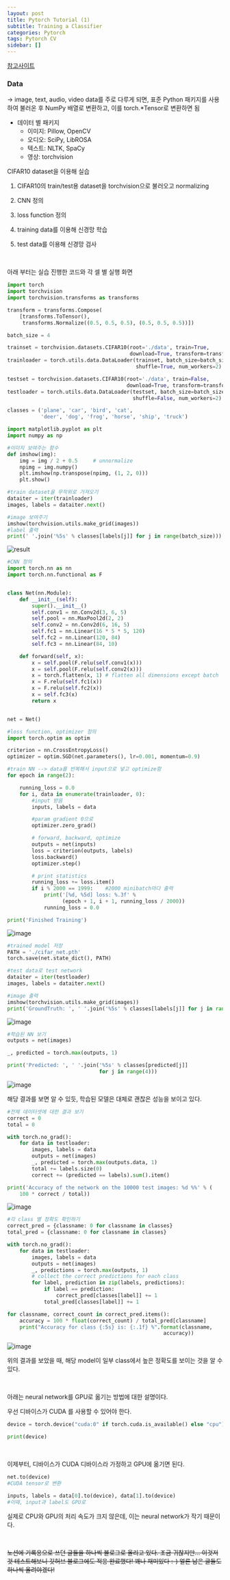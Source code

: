 ```yaml
---
layout: post
title: Pytorch Tutorial (1)
subtitle: Training a Classifier
categories: Pytorch
tags: Pytorch CV
sidebar: []
---
```






[참고사이트](https://pytorch.org/tutorials/beginner/blitz/cifar10_tutorial.html#sphx-glr-beginner-blitz-cifar10-tutorial-py)

### Data

→ image, text, audio, video data를 주로 다루게 되면, 표준 Python 패키지를 사용하여 불러온 후 NumPy 배열로 변환하고, 이를 torch.*Tensor로 변환하면 됨

- 데이터 별 패키지
  - 이미지: Pillow, OpenCV
  - 오디오: SciPy, LibROSA
  - 텍스트: NLTK, SpaCy
  - 영상: torchvision

CIFAR10 dataset을 이용해 실습

1. CIFAR10의 train/test용 dataset을 torchvision으로 불러오고 normalizing

2. CNN 정의

3. loss function 정의

4. training data를 이용해 신경망 학습

5. test data를 이용해 신경망 검사

   <br>

아래 부터는 실습 진행한 코드와 각 셀 별 실행 화면



```python
import torch
import torchvision
import torchvision.transforms as transforms

transform = transforms.Compose(
    [transforms.ToTensor(),
     transforms.Normalize((0.5, 0.5, 0.5), (0.5, 0.5, 0.5))])

batch_size = 4

trainset = torchvision.datasets.CIFAR10(root='./data', train=True,
                                        download=True, transform=transform)
trainloader = torch.utils.data.DataLoader(trainset, batch_size=batch_size,
                                          shuffle=True, num_workers=2)

testset = torchvision.datasets.CIFAR10(root='./data', train=False,
                                       download=True, transform=transform)
testloader = torch.utils.data.DataLoader(testset, batch_size=batch_size,
                                         shuffle=False, num_workers=2)

classes = ('plane', 'car', 'bird', 'cat',
           'deer', 'dog', 'frog', 'horse', 'ship', 'truck')
```

```python
import matplotlib.pyplot as plt
import numpy as np

#이미지 보여주는 함수
def imshow(img):
    img = img / 2 + 0.5     # unnormalize
    npimg = img.numpy()
    plt.imshow(np.transpose(npimg, (1, 2, 0)))
    plt.show()

#train dataset을 무작위로 가져오기
dataiter = iter(trainloader)
images, labels = dataiter.next()

#image 보여주기
imshow(torchvision.utils.make_grid(images))
#label 출력
print(' '.join('%5s' % classes[labels[j]] for j in range(batch_size)))
```

![result](https://user-images.githubusercontent.com/71377968/142339532-2858117a-af5b-44cb-9aac-4205b2c11335.png)

```python
#CNN 정의
import torch.nn as nn
import torch.nn.functional as F


class Net(nn.Module):
    def __init__(self):
        super().__init__()
        self.conv1 = nn.Conv2d(3, 6, 5)
        self.pool = nn.MaxPool2d(2, 2)
        self.conv2 = nn.Conv2d(6, 16, 5)
        self.fc1 = nn.Linear(16 * 5 * 5, 120)
        self.fc2 = nn.Linear(120, 84)
        self.fc3 = nn.Linear(84, 10)

    def forward(self, x):
        x = self.pool(F.relu(self.conv1(x)))
        x = self.pool(F.relu(self.conv2(x)))
        x = torch.flatten(x, 1) # flatten all dimensions except batch
        x = F.relu(self.fc1(x))
        x = F.relu(self.fc2(x))
        x = self.fc3(x)
        return x


net = Net()
```

```python
#loss function, optimizer 정의
import torch.optim as optim

criterion = nn.CrossEntropyLoss()
optimizer = optim.SGD(net.parameters(), lr=0.001, momentum=0.9)
```

```python
#train NN --> data를 반복해서 input으로 넣고 optimize함
for epoch in range(2):

    running_loss = 0.0
    for i, data in enumerate(trainloader, 0):
        #input 받음
        inputs, labels = data

        #param gradient 0으로
        optimizer.zero_grad()

        # forward, backward, optimize
        outputs = net(inputs)
        loss = criterion(outputs, labels)
        loss.backward()
        optimizer.step()

        # print statistics
        running_loss += loss.item()
        if i % 2000 == 1999:    #2000 minibatch마다 출력
            print('[%d, %5d] loss: %.3f' %
                  (epoch + 1, i + 1, running_loss / 2000))
            running_loss = 0.0

print('Finished Training')
```

![image](https://user-images.githubusercontent.com/71377968/142339852-3773ddb4-1eae-442e-b815-fea97b3aee7c.png)

```python
#trained model 저장
PATH = './cifar_net.pth'
torch.save(net.state_dict(), PATH)
```

```python
#test data로 test network
dataiter = iter(testloader)
images, labels = dataiter.next()

#image 출력
imshow(torchvision.utils.make_grid(images))
print('GroundTruth: ', ' '.join('%5s' % classes[labels[j]] for j in range(4)))
```

![image](https://user-images.githubusercontent.com/71377968/142339929-8a6cfdf4-a338-4ce3-a8cf-f19982df0af6.png)

```python
#학습된 NN 보기
outputs = net(images)

_, predicted = torch.max(outputs, 1)

print('Predicted: ', ' '.join('%5s' % classes[predicted[j]]
                              for j in range(4)))
```

![image](https://user-images.githubusercontent.com/71377968/142339989-e1ad406c-bef6-4291-9277-b2848827a172.png)

해당 결과를 보면 알 수 있듯, 학습된 모델은 대체로 괜찮은 성능을 보이고 있다.



```python
#전체 데이터셋에 대한 결과 보기
correct = 0
total = 0

with torch.no_grad():
    for data in testloader:
        images, labels = data
        outputs = net(images)
        _, predicted = torch.max(outputs.data, 1)
        total += labels.size(0)
        correct += (predicted == labels).sum().item()

print('Accuracy of the network on the 10000 test images: %d %%' % (
    100 * correct / total))
```

![image](https://user-images.githubusercontent.com/71377968/142340055-aff499f3-cd94-4f05-a8b4-707b4a56c216.png)

```python
#각 class 별 정확도 확인하기
correct_pred = {classname: 0 for classname in classes}
total_pred = {classname: 0 for classname in classes}

with torch.no_grad():
    for data in testloader:
        images, labels = data
        outputs = net(images)
        _, predictions = torch.max(outputs, 1)
        # collect the correct predictions for each class
        for label, prediction in zip(labels, predictions):
            if label == prediction:
                correct_pred[classes[label]] += 1
            total_pred[classes[label]] += 1

for classname, correct_count in correct_pred.items():
    accuracy = 100 * float(correct_count) / total_pred[classname]
    print("Accuracy for class {:5s} is: {:.1f} %".format(classname,
                                                   accuracy))
```

![image](https://user-images.githubusercontent.com/71377968/142340115-e2356b43-31fd-4993-a282-9bfc17c89c13.png)

위의 결과를 보았을 때, 해당 model이 일부 class에서 높은 정확도를 보이는 것을 알 수 있다.

<br>

아래는 neural network를 GPU로 옮기는 방법에 대한 설명이다.

우선 디바이스가 CUDA 를 사용할 수 있어야 한다.

```python
device = torch.device("cuda:0" if torch.cuda.is_available() else "cpu")

print(device)
```

<br>

이제부터, 디바이스가 CUDA 디바이스라 가정하고 GPU에 옮기면 된다.

```python
net.to(device)
#CUDA tensor로 변환

inputs, labels = data[0].to(device), data[1].to(device)
#이때, input과 label도 GPU로
```

실제로 CPU와 GPU의 처리 속도가 크지 않은데, 이는 neural network가 작기 때문이다.  

<br>

<strike> 노션에 기록용으로 쓰던 글들을 하나씩 블로그로 올리고 있다. 조금 귀찮지만... 이것저것 테스트해보니 깃허브 블로그에도 적응 완료했다! 꽤나 재미있다 :-)  얼른 남은 글들도 하나씩 올려야겠다! </strike>
